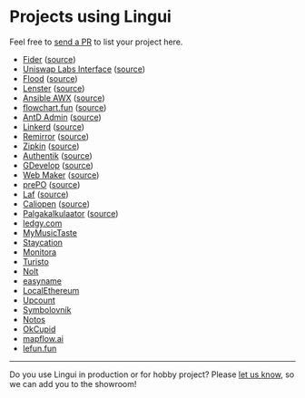 # Projects using Lingui

Feel free to [send a PR](https://github.com/lingui/js-lingui/issues/new) to list your project here.

- [Fider](https://fider.io/) ([source](https://github.com/getfider/fider))
- [Uniswap Labs Interface](https://app.uniswap.org/) ([source](https://github.com/Uniswap/interface))
- [Flood](https://flood.js.org/) ([source](https://github.com/jesec/flood))
- [Lenster](https://lenster.xyz/) ([source](https://github.com/lensterxyz/lenster))
- [Ansible AWX](https://github.com/ansible/awx) ([source](https://github.com/ansible/awx))
- [flowchart.fun](https://flowchart.fun/) ([source](https://github.com/tone-row/flowchart-fun))
- [AntD Admin](https://github.com/zuiidea/antd-admin#readme) ([source](https://github.com/zuiidea/antd-admin))
- [Linkerd](https://linkerd.io/) ([source](https://github.com/linkerd/linkerd2))
- [Remirror](https://remirror.io/) ([source](https://github.com/remirror/remirror))
- [Zipkin](https://zipkin.io/) ([source](https://github.com/openzipkin/zipkin))
- [Authentik](https://goauthentik.io/) ([source](https://github.com/goauthentik/authentik))
- [GDevelop](https://gdevelop.io/) ([source](https://github.com/4ian/GDevelop))
- [Web Maker](https://webmaker.app/) ([source](https://github.com/chinchang/web-maker))
- [prePO](https://prepo.io/) ([source](https://github.com/prepo-io/prepo-monorepo))
- [Laf](https://www.lafyun.com/) ([source](https://github.com/labring/laf))
- [Caliopen](https://www.caliopen.org/) ([source](https://github.com/CaliOpen/Caliopen/tree/master/src/frontend/web_application))
- [Palgakalkulaator](https://www.palgakalkulaator.ee/) ([source](https://github.com/madisvain/palgakalkulaator))
- [ledgy.com](https://www.ledgy.com/)
- [MyMusicTaste](https://www.mymusictaste.com/)
- [Staycation](https://www.staycation.co/)
- [Monitora](https://monitora.cz/)
- [Turisto](https://turisto.com/)
- [Nolt](https://nolt.io/)
- [easyname](https://www.easyname.com/)
- [LocalEthereum](https://localethereum.com/)
- [Upcount](https://github.com/madisvain/upcount)
- [Symbolovník](http://www.symbolovnik.cz)
- [Notos](https://www.notos.co)
- [OkCupid](https://www.okcupid.com)
- [mapflow.ai](https://mapflow.ai)
- [lefun.fun](https://lefun.fun)

---

Do you use Lingui in production or for hobby project? Please [let us know](https://github.com/lingui/js-lingui/discussions/1404), so we can add you to the showroom!
